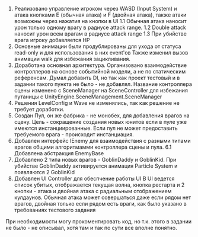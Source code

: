1. Реализовано управление игроком через WASD (Input System) и атака кнопками E (обычная атака) и F (двойная атака),
также атаки возможны через нажатия на кнопки в UI
1.1 Обычная атака наносит урон только одному врагу в радиусе attack range. 
1.2 Double attack наносит урон всем врагам в радиусе attack range
1.3 При убийстве врага игроку добавляется HP
2. Основные анимации были продублированы для ухода от статуса read-only и для использования в них event'ов
Также изменил вызов анимации walk для избежания зацикливания.
3. Доработана основная архитектура. Организовано взаимодействие контроллеров на основе событийной модели, а не по статическим референсам.
Думал добавить DI, но так как проект тестовый и в задании такого пункта не было - не добавлял.
Название контроллера сцены изменено с SceneManager на SceneController для избежания путаницы с UnityEngine.SceneManagement.SceneManager
4. Решения LevelConfig и Wave не изменялись, так как решение не требует доработки.
5. Создан Пул, он же фабрика - не монобех, для добавления врагов на сцену. Цель - сокращение создания новых юнитов если в пуле
уже имеются инстанциированные. Если пул не может предоставить требуемого врага - происходит инстанциация. 
6. Добавлен интерфейс IEnemy для взаимодействия с разными типами врагов общими алгоритмамми контроллера сцены и пула.
6.1 Добавлена абстракция EnemyBase
7. Добавлено 2 типа новых врагов - GoblinDaddy и GoblinKid. При убийстве GoblinDaddy активируется анимация Particle System 
и появляются 2 GoblinKid
8. Добавлен UI Controller для обеспчение работы UI
В UI ведется список убитых, отображается текущая волна, кнопка рестарта и 2 кнопки - атака и двойная атака с радиальным отображением
кулдаунов. Обычная атака может совершаться даже если рядом нет врагов, двойная только если рядом есть враги, как было указано в требованиях
тестового задания

При необходимости могу прокоментировать код, но т.к. этого в задании не было - не описывал, хотя там и так по сути все вполне понятно.